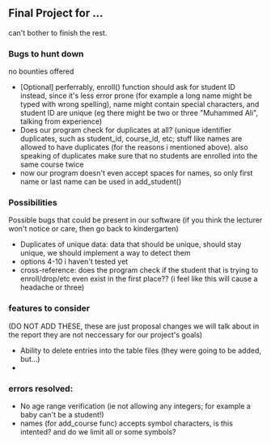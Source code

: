 ## Final Project for ...
can't bother to finish the rest.

### Bugs to hunt down
no bounties offered
- [Optional] perferrably, enroll() function should ask for student ID instead, since it's less
  error prone (for example a long name might be typed with wrong spelling), name might contain
  special characters, and student ID are unique (eg there might be two or three "Muhammed Ali",
  talking from experience)
- Does our program check for duplicates at all? (unique identifier duplicates, such as student_id,
  course_id, etc; stuff like names are allowed to have duplicates (for the reasons i mentioned
  above). also speaking of duplicates make sure that no students are enrolled into the same
  course twice
- now our program doesn't even accept spaces for names, so only first name or last name can be
  used in add_student()

### Possibilities
Possible bugs that could be present in our software (if you think the lecturer won't notice or
care, then go back to kindergarten)
- Duplicates of unique data: data that should be unique, should stay unique, we should implement
  a way to detect them
- options 4-10 i haven't tested yet
- cross-reference: does the program check if the student that is trying to enroll/drop/etc even
  exist in the first place?? (i feel like this will cause a headache or three)

### features to consider
(DO NOT ADD THESE, these are just proposal changes we will talk about in the report
 they are not neccessary for our project's goals)
- Ability to delete entries into the table files (they were going to be added, but...)
- 

### errors resolved:
- No age range verification (ie not allowing any integers; for example a baby can't be a student!)
- names (for add_course func) accepts symbol characters, is this intented?
  and do we limit all or some symbols?